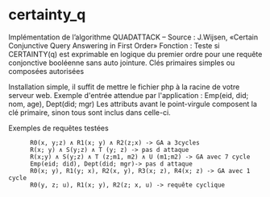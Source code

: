 # certainty_q
 Implémentation de l’algorithme QUADATTACK – 
  Source  : J.Wijsen, «Certain Conjunctive Query Answering in First Order»
  Fonction : Teste si CERTAINTY(q) est exprimable en logique du premier ordre
             pour une requête conjonctive booléenne sans auto jointure.
             Clés primaires simples ou composées autorisées

Installation simple, il suffit de mettre le fichier php à la racine de votre serveur web.
Exemple d'entrée attendue par l'application : Emp(eid, did; nom, age), Dept(did; mgr)
Les attributs avant le point-virgule composent la clé primaire, sinon tous sont inclus dans celle-ci.

Exemples de requêtes testées

		  R0(x, y;z) ∧ R1(x; y) ∧ R2(z;x) -> GA a 3cycles
		  R(x; y) ∧ S(y;z) ∧ T (y; z) -> pas d attaque
		  R(x;y) ∧ S(y;z) ∧ T (z;m1, m2) ∧ U (m1;m2) -> GA avec 7 cycle
		  Emp(eid; did), Dept(did; mgr)-> pas d attaque
		  R0(x; y), R1(y; x), R2(x, y), R3(x; z), R4(x; z) -> GA avec 1 cycle
		  R0(y, z; u), R1(x; y), R2(z; x, u) -> requête cyclique

